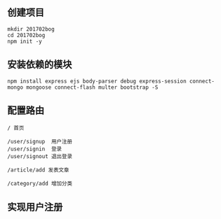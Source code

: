 ## 创建项目
```
mkdir 201702bog
cd 201702bog
npm init -y
```
## 安装依赖的模块
```
npm install express ejs body-parser debug express-session connect-mongo mongoose connect-flash multer bootstrap -S
```

## 配置路由
```
/ 首页

/user/signup  用户注册
/user/signin  登录
/user/signout 退出登录

/article/add 发表文章

/category/add 增加分类
```

## 实现用户注册

